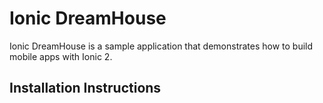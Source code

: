 # Ionic DreamHouse

Ionic DreamHouse is a sample application that demonstrates how to build mobile apps with Ionic 2. 

## Installation Instructions

